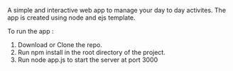 A simple and interactive web app to manage your day to day activites.
The app is created using node and ejs template.

To run the app : 
1. Download or Clone the repo.
2. Run npm install in the root directory of the project.
3. Run node app.js to start the server at port 3000